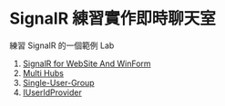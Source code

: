 # SignalR 練習實作即時聊天室

練習 SignalR 的一個範例 Lab

1. [SignalR for WebSite And WinForm][b1]
1. [Multi Hubs][b2]
1. [Single-User-Group][b3]
1. [IUserIdProvider][b3]

[b1]: https://dotblogs.com.tw/artblog/2018/10/30/signalr-website-winform-example
[b2]: https://dotblogs.com.tw/artblog/2018/10/31/signalr-website-winform-example-2
[b3]: https://dotblogs.com.tw/artblog/2018/10/31/signalr-website-winform-example-3
[b4]: https://dotblogs.com.tw/artblog/2018/10/31/signalr-website-winform-example-4
